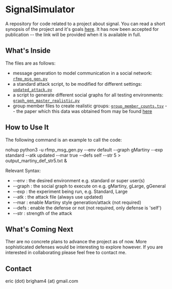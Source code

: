 # SignalSimulator

A repository for code related to a project about signal. You can read a short synopsis of the project and it's goals [here](https://arxiv.org/pdf/2305.09799). It has now been accepted for publication -- the link will be provided when it is available in full. 

## What's Inside 
The files are as follows:
* message generation to model communication in a social network: [`rfmp_msg_gen.py`](https://github.com/nokoyoko/SignalSimulator/blob/main/rfmp_msg_gen.py)
* a standard attack script, to be modified for different settings: [`updated_attack.py`](https://github.com/nokoyoko/SignalSimulator/blob/main/updated_attack.py)
* a script to generate different social graphs for all testing environments: [`graph_gen_master_realistic.py`](https://github.com/nokoyoko/SignalSimulator/blob/main/graph_gen_master_realistic.py)
* group member files to create realistic groups: [`group_member_counts.tsv`](https://github.com/nokoyoko/SignalSimulator/blob/main/group_member_counts.tsv) -- the paper which this data was obtained from may be found [here](https://gvrkiran.github.io/content/whatsapp.pdf)

## How to Use It
The following command is an example to call the code:

nohup python3 -u rfmp_msg_gen.py --env default --graph gMartiny --exp standard --atk updated --mar true --defs self --str 5 > output_martiny_def_str5.txt &

Relevant Syntax:
* --env : the desired environment e.g. standard or super user(s)
* --graph : the social graph to execute on e.g. gMartiny, gLarge, gGeneral
* --exp : the experiment being run, e.g. Standard, Large
* --atk : the attack file (always use updated)
* --mar : enable Martiny style generation/attack (not required)
* --defs : enable the defense or not (not required, only defense is 'self') 
* --str : strength of the attack


## What's Coming Next
Ther are no concrete plans to advance the project as of now. More sophisticated defenses would be interesting to explore however. If you are interested in collaborating please feel free to contact me. 

## Contact
eric (dot) brigham4 (at) gmail.com
